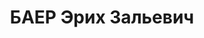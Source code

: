 ---
title: БАЕР Эрих Зальевич
description: Род. в 1894 г. в г. Яровец, Германия. С 1923 г. по 1933 г. – член КПГ.
  Прибыл в СССР в 1934 г. Работал врачом-терапевтом в 1-й поликлинике г. Евпатория
  Крымской АССР. Арестован в 00.09.1937 г. по обвинению в шпионско-диверсионной деятельности,
  доставлен в г. Челябинск. В 00.11.1937 г. ВК ВС СССР был приговорен к смертной казни,
  расстрелян. Реабилитирован.
---